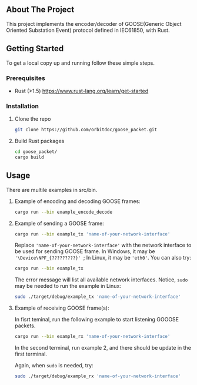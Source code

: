 <!-- ABOUT THE PROJECT -->
## About The Project

This project implements the encoder/decoder of GOOSE(Generic Object Oriented Substation Event) protocol defined in IEC61850, with Rust.


<!-- GETTING STARTED -->
## Getting Started

To get a local copy up and running follow these simple steps.

### Prerequisites

* Rust (>1.5)
    https://www.rust-lang.org/learn/get-started
    

### Installation

1. Clone the repo
   ```sh
   git clone https://github.com/orbitdoc/goose_packet.git
   ```

2. Build Rust packages
   ```sh
   cd goose_packet/
   cargo build
   ```

<!-- USAGE EXAMPLES -->
## Usage
There are multile examples in src/bin. 

1. Example of encoding and decoding GOOSE frames:
   ```sh
   cargo run --bin example_encode_decode
   ```

2. Example of sending a GOOSE frame:
   ```sh
   cargo run --bin example_tx 'name-of-your-network-interface' 
   ```
   Replace `'name-of-your-network-interface'` with the network interface to be used for sending GOOSE frame.
   In Windows, it may be `'\Device\NPF_{?????????}' `; In Linux, it may be `'eth0'`.
   You can also try:

   ```sh
   cargo run --bin example_tx
   ```  
   The error message will list all available network interfaces.
    Notice, `sudo` may be needed to run the example in Linux:

    ```sh
    sudo ./target/debug/example_tx 'name-of-your-network-interface'
    ```  

3. Example of receiving GOOSE frame(s):

    In fisrt teminal, run the following example to start listening GOOOSE packets. 
   ```sh
   cargo run --bin example_rx 'name-of-your-network-interface' 
   ```
    In the second terminal, run example 2, and there should be update in the first terminal.

    Again, when `sudo` is needed, try:
     ```sh
    sudo ./target/debug/example_rx 'name-of-your-network-interface'
    ```     